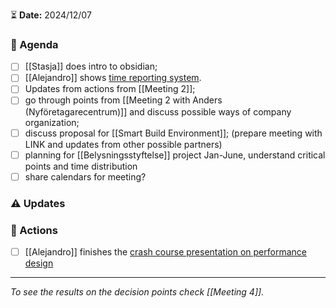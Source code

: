 ⏳ **Date:** 2024/12/07

### 📃 Agenda

- [ ] [[Stasja]] does intro to obsidian;
- [ ] [[Alejandro]] shows [time reporting system](https://docs.google.com/spreadsheets/d/1acTvHOKD0QCCJYG0vyyUjruoZdrIs8IaxwaCIHO0d6s/edit?usp=sharing).
- [ ] Updates from actions from [[Meeting 2]];
- [ ] go through points from [[Meeting 2 with Anders (Nyföretagarecentrum)]] and discuss possible ways of company organization;
- [ ] discuss proposal for [[Smart Build Environment]]; (prepare meeting with LINK and updates from other possible partners)
- [ ] planning for [[Belysningsstyftelse]] project Jan-June, understand critical points and time distribution
- [ ] share calendars for meeting?

### ⚠️ Updates

### 🚀 Actions
- [ ] [[Alejandro]] finishes the [crash course presentation on performance design](https://docs.google.com/presentation/d/10kDiuaBg9PXxkLYuyn7pi64yDn2dp6OcsFPlELe04hU/edit?usp=sharing)

---

_To see the results on the decision points check [[Meeting 4]]._
